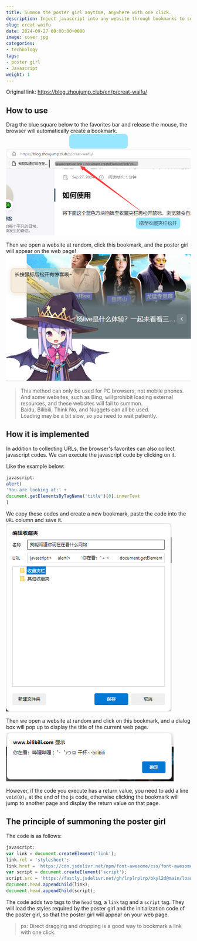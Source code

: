 ```yaml
---
title: Summon the poster girl anytime, anywhere with one click.
description: Inject javascript into any website through bookmarks to summon the poster girl.
slug: creat-waifu
date: 2024-09-27 00:00:00+0000
image: cover.jpg
categories:
- technology
tags:
- poster girl
- Javascript
weight: 1
---
```

Original link: https://blog.zhoujump.club/en/p/creat-waifu/

## How to use
Drag the blue square below to the favorites bar and release the mouse, the browser will automatically create a bookmark.
<a class="waifu" href="javascript:var link = document.createElement('link');link.rel = 'stylesheet';link.href = 'https://cdn.jsdelivr.net/npm/font-awesome/css/font-awesome.min.css';var script = document.createElement('script');script.src = 'https://fastly.jsdelivr.net/gh/lrplrplrp/bkyl2d@main/loads.js';document.head.appendChild(link);document.head.appendChild(script);"></a> <style> .waifu{ margin: auto; background:#99e6ff; display: block; width: 160px; height: 40px; border-radius: 10px; line-height:40px; text-align:center; cursor: grab;}
.waifu::before{content: 'Drag to the favorites bar';}
.waifu:hover::before{content: 'Press and hold the left mouse button to drag';}
.waifu:active::before{content: 'Drag to the favorites bar and release';}
</style>
![Drag it to the favorites bar](1-2.png)

Then we open a website at random, click this bookmark, and the poster girl will appear on the web page!
![Summon the poster girl on Bilibili](1-1.png)

>This method can only be used for PC browsers, not mobile phones. <br/>
And some websites, such as Bing, will prohibit loading external resources, and these websites will fail to summon. <br/>
Baidu, Bilibili, Think No, and Nuggets can all be used. <br/>
Loading may be a bit slow, so you need to wait patiently.

## How it is implemented
In addition to collecting URLs, the browser's favorites can also collect javascript codes. We can execute the javascript code by clicking on it.

Like the example below:
```javascript
javascript:
alert(
'You are looking at:' +
document.getElementsByTagName('title')[0].innerText
)
```
We copy these codes and create a new bookmark, paste the code into the `URL` column and save it.
![Create a new bookmark](2-1.png)

Then we open a website at random and click on this bookmark, and a dialog box will pop up to display the title of the current web page.
![Bookmark effect](2-2.png)

However, if the code you execute has a return value, you need to add a line `void(0);` at the end of the js code, otherwise clicking the bookmark will jump to another page and display the return value on that page.
## The principle of summoning the poster girl
The code is as follows:
```javascript
javascript:
var link = document.createElement('link');
link.rel = 'stylesheet';
link.href = 'https://cdn.jsdelivr.net/npm/font-awesome/css/font-awesome.min.css';
var script = document.createElement('script');
script.src = 'https://fastly.jsdelivr.net/gh/lrplrplrp/bkyl2d@main/loads.js';
document.head.appendChild(link);
document.head.appendChild(script);
```
The code adds two tags to the `head` tag, a `link` tag and a `script` tag. They will load the styles required by the poster girl and the initialization code of the poster girl, so that the poster girl will appear on your web page.
>ps: Direct dragging and dropping is a good way to bookmark a link with one click.

